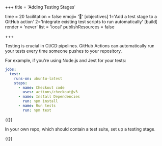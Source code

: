 +++
title = 'Adding Testing Stages'

time = 20
facilitation = false
emoji= '🧪'
[objectives]
    1='Add a test stage to a GitHub action'
    2='Integrate existing test scripts to run automatically'
[build]
  render = 'never'
  list = 'local'
  publishResources = false

+++

Testing is crucial in CI/CD pipelines. GitHub Actions can automatically run your tests every time someone pushes to your repository.

For example, if you're using Node.js and Jest for your tests:

```yaml
jobs:
  test:
    runs-on: ubuntu-latest
    steps:
      - name: Checkout code
        uses: actions/checkout@v3
      - name: Install Dependencies
        run: npm install
      - name: Run tests
        run: npm test
```

{{<note type="activity" title="Try it yourself">}}

In your own repo, which should contain a test suite, set up a testing stage.

{{</note>}}

